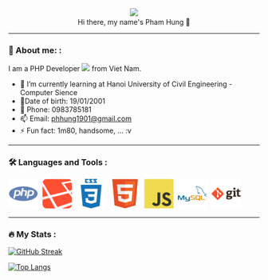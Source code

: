 <div id="header" align="center">
  <img src="https://media.giphy.com/media/fY66AKnLthOJdY3Usd/giphy.gif" width="100"/>
  <div>
  Hi there, my name's Pham Hung 👋
  </div>
</div>

---

### 🤭 About me: :
<div>
I am a PHP Developer <img src="https://media.giphy.com/media/WUlplcMpOCEmTGBtBW/giphy.gif" width="30" display"inline"> from Viet Nam.
</div>

- 🌱 I’m currently learning at Hanoi University of Civil Engineering - Computer Sience
- 🤟Date of birth: 19/01/2001
- 💬 Phone: 0983785181
- 📫 Email: phhung1901@gmail.com
- ⚡ Fun fact: 1m80, handsome, ... :v

---

### :hammer_and_wrench: Languages and Tools :

<div>
  <img src="https://github.com/devicons/devicon/blob/master/icons/php/php-plain.svg"  title="CSS3" alt="CSS" width="60" height="60"/>&nbsp;
  <img src="https://github.com/devicons/devicon/blob/master/icons/laravel/laravel-plain.svg"  title="CSS3" alt="CSS" width="60" height="60"/>&nbsp;
  <img src="https://github.com/devicons/devicon/blob/master/icons/css3/css3-plain-wordmark.svg"  title="CSS3" alt="CSS" width="60" height="60"/>&nbsp;
  <img src="https://github.com/devicons/devicon/blob/master/icons/html5/html5-original.svg" title="HTML5" alt="HTML" width="60" height="60"/>&nbsp;
  <img src="https://github.com/devicons/devicon/blob/master/icons/javascript/javascript-original.svg" title="JavaScript" alt="JavaScript" width="60" height="60"/>&nbsp;
  <img src="https://github.com/devicons/devicon/blob/master/icons/mysql/mysql-original-wordmark.svg" title="MySQL"  alt="MySQL" width="60" height="60"/>&nbsp;
  <img src="https://github.com/devicons/devicon/blob/master/icons/git/git-original-wordmark.svg" title="Git" **alt="Git" width="60" height="60"/>
</div>

---

### :fire: My Stats :
[![GitHub Streak](http://github-readme-streak-stats.herokuapp.com?user=phhung1901&theme=dark)](https://git.io/streak-stats)

[![Top Langs](https://github-readme-stats.vercel.app/api/top-langs/?username=phhung1901&layout=compact&theme=vision-friendly-dark)](https://github.com/anuraghazra/github-readme-stats)
